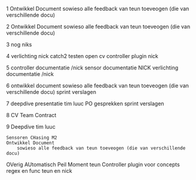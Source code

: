 1
    Ontwikkel Document
        sowieso alle feedback van teun toeveogen (die van verschillende docu)

2
    Ontwikkel Document
        sowieso alle feedback van teun toeveogen (die van verschillende docu)

3
    nog niks

4
    verlichting
        nick
    catch2 testen
    open cv
    controller plugin
        nick
    
5
    controller documentatie
        /nick
    sensor documentatie
        NICK
    verlichting documentatie
        /nick

6
    ontwikkel document
        sowieso alle feedback van teun toeveogen (die van verschillende docu)
    sprint verslagen

7
    deepdive presentatie
        tim 
        luuc
    PO gesprekken
    sprint verslagen

8 
    CV
    Team Contract

9
    Deepdive
        tim
        luuc

    Sensoren CHasing M2
    Ontwikkel Document
        sowieso alle feedback van teun toeveogen (die van verschillende docu)

OVerig
    AUtomatisch Peil Moment
        teun
    Controller plugin voor concepts regex en func 
        teun en nick